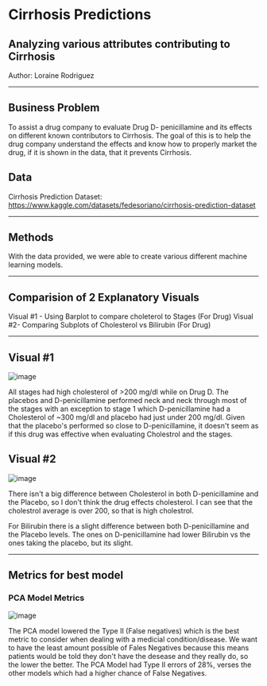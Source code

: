 # Cirrhosis Predictions

## Analyzing various attributes contributing to Cirrhosis

Author: Loraine Rodriguez

___
## **Business Problem**

To assist a drug company to evaluate Drug D- penicillamine and its effects on different known contributors to Cirrhosis.   The goal of this is to help the drug company understand the effects and know how to properly market the drug, if it is shown in the data, that it prevents Cirrhosis. 

## **Data**

Cirrhosis Prediction Dataset: 
https://www.kaggle.com/datasets/fedesoriano/cirrhosis-prediction-dataset
___

## **Methods**
With the data provided, we were able to create various different machine learning models. 
___

## **Comparision of 2 Explanatory Visuals**
Visual #1 - Using Barplot to compare choleterol to Stages (For Drug)
Visual #2-  Comparing Subplots of Cholesterol vs Bilirubin (For Drug)
___


## Visual #1
![image](https://github.com/lrnrdr/Classification-Cirrhosis-PredictionDataset/assets/138408700/e6c733fc-19ba-4680-8461-7d5ab53c343b)


All stages had high cholesterol of >200 mg/dl while on Drug D.   The placebos and D-penicillamine performed neck and neck through most of the stages with an exception to stage 1 which D-penicillamine had a Cholesterol of ~300 mg/dl and placebo had just under 200 mg/dl.  Given that the placebo's performed so close to D-penicillamine, it doesn't seem as if this drug was effective when evaluating Cholestrol and the stages.

  
## Visual #2

![image](https://github.com/lrnrdr/Classification-Cirrhosis-PredictionDataset/assets/138408700/2eba0506-daa3-422a-b1e0-80139a780981)


There isn't a big difference between Cholesterol in both D-penicillamine and the Placebo, so I don't think the drug effects cholesterol.   I can see that the cholestrol average is over 200, so that is high cholestrol.   

For Bilirubin there is a slight difference between both D-penicillamine and the Placebo levels.  The ones on D-penicillamine had lower Bilirubin vs the ones taking the placebo, but its slight.

___
## Metrics for best model

### PCA Model Metrics
![image](https://github.com/lrnrdr/Classification-Cirrhosis-PredictionDataset/assets/138408700/d2682d7a-d9be-4634-9171-c3e5ab2f9bf9)


The PCA model lowered the Type II (False negatives) which is the best metric to consider when dealing with a medicial condition/disease.  We want to have the least amount possible of Fales Negatives because this means patients would be told they don't have the desease and they really do, so the lower the better.  The PCA Model had Type II errors of 28%, verses the other models which had a higher chance of False Negatives.



